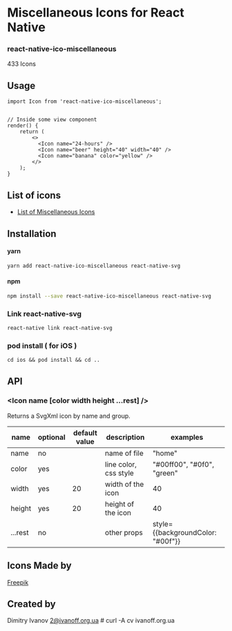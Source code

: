 # Miscellaneous Icons for React Native

### react-native-ico-miscellaneous

433 Icons

## Usage

```
import Icon from 'react-native-ico-miscellaneous';


// Inside some view component
render() {
    return (
        <>
          <Icon name="24-hours" />
          <Icon name="beer" height="40" width="40" />
          <Icon name="banana" color="yellow" />
        </>
    );
}

```

## List of icons

- [List of Miscellaneous Icons](static/miscellaneous.md)

## Installation

#### yarn

```bash
yarn add react-native-ico-miscellaneous react-native-svg
```

#### npm

```bash
npm install --save react-native-ico-miscellaneous react-native-svg
```

### Link react-native-svg

```bash
react-native link react-native-svg
```

### pod install ( for iOS )

```
cd ios && pod install && cd ..
```

## API

### <Icon name [color width height ...rest] />

Returns a SvgXml icon by name and group.

 name | optional | default value | description | examples
------|----------|---------------|-------------|---------
name | no |  | name of file | "home"
color | yes | | line color, css style | "#00ff00", "#0f0", "green"
width | yes | 20 | width of the icon | 40
height | yes | 20 | height of the icon | 40
...rest | no | | other props | style={{backgroundColor: "#00f"}}

## Icons Made by

[Freepik](https://www.flaticon.com/authors/freepik)

## Created by

Dimitry Ivanov <2@ivanoff.org.ua> # curl -A cv ivanoff.org.ua

